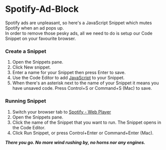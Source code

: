 # Spotify-Ad-Block

Spotify ads are unpleasant, so here's a JavaScript Snippet which mutes Spotify when an ad pops up.  
In order to remove those pesky ads, all we need to do is setup our Code Snippet on your favourite browser.

### Create a Snippet
1. Open the Snippets pane.
2. Click New snippet.
3. Enter a name for your Snippet then press Enter to save.
4. Use the Code Editor to add [JavaScript](https://github.com/abhijeetpandit7/Spotify-Ad-Block/blob/main/SpotifyAdBlock.js) to your Snippet.
5. When there's an asterisk next to the name of your Snippet it means you have unsaved code. Press Control+S or Command+S (Mac) to save.

### Running Snippet
1. Switch your browser tab to [Spotify - Web Player](https://open.spotify.com/)
2. Open the Snippets pane.
3. Click the name of the Snippet that you want to run. The Snippet opens in the Code Editor.
4. Click Run Snippet, or press Control+Enter or Command+Enter (Mac).

***There you go. No more wind rushing by, no horns nor any engines.***
